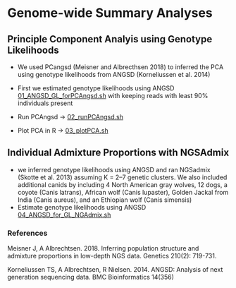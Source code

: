 # Genome-wide Summary Analyses

## Principle Component Analyis using Genotype Likelihoods 
- We used PCangsd (Meisner and Albrecthsen 2018) to inferred the PCA using genotype likelihoods from ANGSD (Korneliussen et al. 2014)

 - First we estimated genotype likelihoods using ANGSD [01_ANGSD_GL_forPCAngsd.sh](/02_Genome_wide_Summary/01_ANGSD_GL_forPCAngsd.sh) with keeping reads with least 90% individuals present
 - Run PCAngsd -> [02_runPCAngsd.sh](/02_Genome_wide_Summary/02_runPCAngsd.sh)
 - Plot PCA in R -> [03_plotPCA.sh](/02_Genome_wide_Summary/03_plotPCA.sh)

## Individual Admixture Proportions with NGSAdmix
- we inferred genotype likelihoods using ANGSD and ran NGSadmix (Skotte et al. 2013) assuming K = 2–7 genetic clusters. We also included additional canids by including 4 North American gray wolves, 12 dogs, a coyote (Canis latrans), African wolf (Canis lupaster), Golden Jackal from India (Canis aureus), and an Ethiopian wolf (Canis simensis)
- Estimate genotype likelihoods using ANGSD [04_ANGSD_for_GL_NGAdmix.sh](/02_Genome_wide_Summary/04_ANGSD_for_GL_NGAdmix.sh)




### References 

Meisner J, A Albrechtsen. 2018. Inferring population structure and admixture proportions in low-depth NGS data. Genetics 210(2): 719-731. 

Korneliussen TS, A Albrechtsen, R Nielsen. 2014. ANGSD: Analysis of next generation sequencing data. BMC Bioinformatics 14(356)




